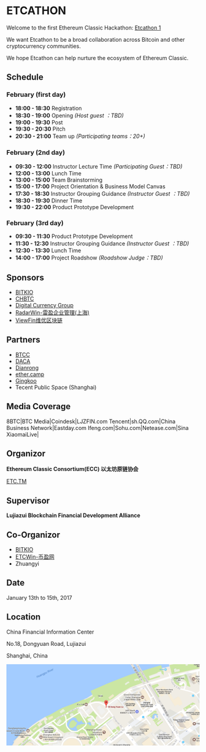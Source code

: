 
# ETCATHON

Welcome to the first Ethereum Classic Hackathon: [Etcathon 1](http://etcathon.org/)

We want Etcathon to be a broad collaboration across Bitcoin and other cryptocurrency communities.

We hope Etcathon can help nurture the ecosystem of Ethereum Classic.

## Schedule

### February (first day)

- **18:00 - 18:30** Registration
- **18:30 - 19:00** Opening _(Host guest ：TBD)_
- **19:00 - 19:30** Post
- **19:30 - 20:30** Pitch
- **20:30 - 21:00** Team up _(Participating teams：20+)_

### February (2nd day)

- **09:30 - 12:00** Instructor Lecture Time _(Participating Guest：TBD)_
- **12:00 - 13:00** Lunch Time
- **13:00 - 15:00** Team Brainstorming
- **15:00 - 17:00** Project Orientation & Business Model Canvas
- **17:30 - 18:30** Instructor Grouping Guidance _(Instructor Guest ：TBD)_
- **18:30 - 19:30** Dinner Time
- **19:30 - 22:00** Product Prototype Development

### February (3rd day)

- **09:30 - 11:30** Product Prototype Development
- **11:30 - 12:30** Instructor Grouping Guidance _(Instructor Guest ：TBD)_
- **12:30 - 13:30** Lunch Time
- **14:00 - 17:00** Project Roadshow _(Roadshow Judge：TBD)_

## Sponsors

- [BITKIO](http://bitkio.com/)
- [CHBTC](https://www.chbtc.com/)
- [Digital Currency Group](http://dcg.co/)
- [RadarWin-雷盈企业管理(上海)](http://radarwin.com/)
- [ViewFin维优区块链](http://viewfin.com/)

## Partners

- [BTCC](https://www.btcc.com/)
- [DACA](http://www.daca.asia/)
- [Dianrong](https://www.dianrong.com)
- [ether.camp](https://hack.ether.camp/)
- [Gingkoo](http://www.gingkoo.com)
- Tecent Public Space (Shanghai)


## Media Coverage

8BTC|BTC Media|Coindesk|LJZFIN.com
Tencent|sh.QQ.com|China Business Network|Eastday.com
Ifeng.com|Sohu.com|Netease.com|Sina
XiaomaiLive|

## Organizor

**Ethereum Classic Consortium(ECC) 以太坊原链协会**

[ETC.TM](http://www.etc.tm/)

## Supervisor

**Lujiazui Blockchain Financial Development Alliance**

## Co-Organizor

- [BITKIO](http://bitkio.com/)
- [ETCWin-币盈网](https://www.etcwin.com/)
- Zhuangyi

## Date

January 13th to 15th, 2017

## Location

China Financial Information Center

No.18, Dongyuan Road, Lujiazui

Shanghai, China

![Location](location.png)
